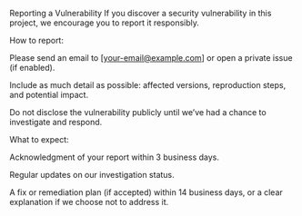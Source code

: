  Reporting a Vulnerability
If you discover a security vulnerability in this project, we encourage you to report it responsibly.

How to report:

Please send an email to [your-email@example.com] or open a private issue (if enabled).

Include as much detail as possible: affected versions, reproduction steps, and potential impact.

Do not disclose the vulnerability publicly until we’ve had a chance to investigate and respond.

What to expect:

Acknowledgment of your report within 3 business days.

Regular updates on our investigation status.

A fix or remediation plan (if accepted) within 14 business days, or a clear explanation if we choose not to address it.
